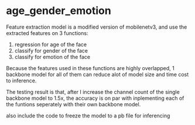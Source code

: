 # age_gender_emotion

Feature extraction model is a modified version of mobilenetv3, and use the extracted features on 3 functions:
1. regression for age of the face
2. classify for gender of the face
3. classify for emotion of the face

Because the features used in these functions are highly overlapped, 1 backbone model for all of them can reduce alot of model size and time cost to inference.

The testing result is that, after I increase the channel count of the single backbone model to 1.5x, the accuracy is on par with inplementing each of the funtions seperately with their own backbone model.

also include the code to freeze the model to a pb file for inferencing
